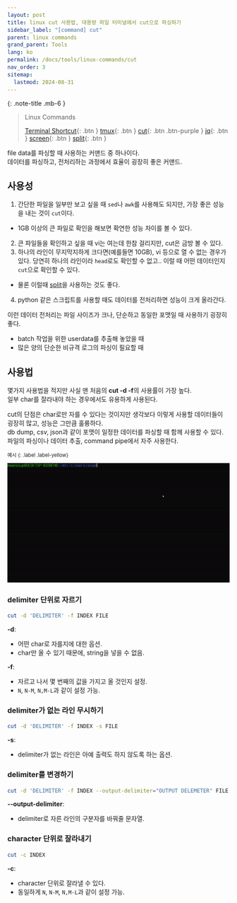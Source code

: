 ```yaml
---
layout: post
title: linux cut 사용법, 대용량 파일 터미널에서 cut으로 파싱하기 
sidebar_label: "[command] cut" 
parent: linux commands
grand_parent: Tools
lang: ko
permalink: /docs/tools/linux-commands/cut
nav_order: 3
sitemap:
  lastmod: 2024-08-31
---
```


{: .note-title .mb-6 }
> Linux Commands
>
> [Terminal Shortcut](/docs/dev-tools/linux-commands/terminal){: .btn }
> [tmux](/docs/dev-tools/linux-commands/tmux){: .btn }
> [cut](/docs/dev-tools/linux-commands/cut){: .btn .btn-purple }
> [jq](/docs/dev-tools/linux-commands/jq){: .btn }
> [screen](/docs/tools/linux-commands/screen){: .btn }
> [split](/docs/dev-tools/linux-commands/split){: .btn }


file data를 파싱할 때 사용하는 커맨드 중 하나이다.  
데이터를 파싱하고, 전처리하는 과정에서 효율이 굉장히 좋은 커맨드.

## 사용성

1. 간단한 파일을 일부만 보고 싶을 때 `sed`나 `awk`를 사용해도 되지만, 가장 좋은 성능을 내는 것이 `cut`이다.  
  - 1GB 이상의 큰 파일로 확인을 해보면 확연한 성능 차이를 볼 수 있다.  
2. 큰 파일들을 확인하고 싶을 때 vi는 여는데 한참 걸리지만, cut은 금방 볼 수 있다.
3. 하나의 라인이 무지막지하게 크다면(예를들면 10GB), vi 등으로 열 수 없는 경우가 있다. 당연히 하나의 라인이라 `head`로도 확인할 수 없고.. 이럴 때 어떤 데이터인지 `cut`으로 확인할 수 있다.
  - 물론 이럴때 [split](/docs/dev-tools/linux-commands/split)을 사용하는 것도 좋다.
4. python 같은 스크립트를 사용할 때도 데이터를 전처리하면 성능이 크게 올라간다. 

이런 데이터 전처리는 파일 사이즈가 크나, 단순하고 동일한 포맷일 때 사용하기 굉장히 좋다.
- batch 작업을 위한 userdata를 추출해 놓았을 때
- 많은 양의 단순한 비규격 로그의 파싱이 필요할 때

## 사용법

몇가지 사용법을 적지만 사실 맨 처음의 **cut -d -f**의 사용률이 가장 높다.  
일부 char를 잘라내야 하는 경우에서도 유용하게 사용된다.

cut의 단점은 char로만 자를 수 있다는 것이지만 생각보다 이렇게 사용할 데이터들이 굉장히 많고, 성능은 그만큼 훌륭하다.  
db dump, csv, json과 같이 포맷이 일정한 데이터를 파싱할 때 함께 사용할 수 있다.
파일의 파싱이나 데이터 추출, command pipe에서 자주 사용한다.

<div class="code-example" markdown="1" style="font-size: 0.8em">
예시
{: .label .label-yellow}  

![cut](/images/post/dev-tools/terminal-commands/cut.gif)
</div>


### delimiter 단위로 자르기

```bash
cut -d 'DELIMITER' -f INDEX FILE
```

**-d**:
- 어떤 char로 자를지에 대한 옵션.
- char만 올 수 있기 때문에, string을 넣을 수 없음.

**-f**:
- 자르고 나서 몇 번째의 값을 가지고 올 것인지 설정.
- `N`, `N-M`, `N,M-L`과 같이 설정 가능.

### delimiter가 없는 라인 무시하기

```bash
cut -d 'DELIMITER' -f INDEX -s FILE
```

**-s**:
- delimiter가 없는 라인은 아예 출력도 하지 않도록 하는 옵션.

### delimiter를 변경하기

```bash
cut -d 'DELIMITER' -f INDEX --output-delimiter="OUTPUT DELEMETER" FILE
```

**--output-delimiter**:
- delimiter로 자른 라인의 구분자를 바꿔줄 문자열.

### character 단위로 잘라내기

```bash
cut -c INDEX
```

**-c**:
- character 단위로 잘라낼 수 있다.
- 동일하게 `N`, `N-M`, `N,M-L`과 같이 설정 가능.
